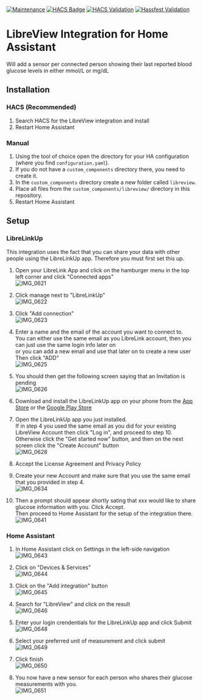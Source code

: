 [![Maintenance](https://img.shields.io/badge/Maintained%3F-yes-green.svg)](https://github.com/PTST/LibreView-HomeAssistant/graphs/commit-activity)
[![HACS Badge](https://img.shields.io/badge/HACS-Default-41BDF5.svg)](https://github.com/hacs/integration)
[![HACS Validation](https://github.com/PTST/LibreView-HomeAssistant/actions/workflows/HACS.yaml/badge.svg)](https://github.com/ptst/LibreView-HomeAssistant/actions/workflows/HACS.yaml)
[![Hassfest Validation](https://github.com/PTST/LibreView-HomeAssistant/actions/workflows/Hassfest.yaml/badge.svg)](https://github.com/ptst/LibreView-HomeAssistant/actions/workflows/Hassfest.yaml)

# LibreView Integration for Home Assistant

Will add a sensor per connected person showing their last reported blood glucose levels in either mmol/L or mg/dL

## Installation
### HACS (Recommended)
1. Search HACS for the LibreView integration and install
2. Restart Home Assistant

### Manual
1. Using the tool of choice open the directory for your HA configuration (where you find `configuration.yaml`).
2. If you do not have a `custom_components` directory there, you need to create it.
3. In the `custom_components` directory create a new folder called `libreview`.
4. Place all files from the `custom_components/libreview/` directory in this repository.
6. Restart Home Assistant

## Setup
### LibreLinkUp
This integration uses the fact that you can share your data with other people using the LibreLinkUp app. Therefore you must first set this up.

1. Open your LibreLink App and click on the hamburger menu in the top left corner and click "Connected apps"  
![IMG_0621](https://github.com/PTST/LibreView-HomeAssistant/assets/17211264/875489d5-5883-4aa8-8900-9b3e10218aa2)

2. Click manage next to "LibreLinkUp"  
![IMG_0622](https://github.com/PTST/LibreView-HomeAssistant/assets/17211264/afb0302a-41fe-4b6b-b1b1-957bc610a354)

3. Click "Add connection"  
![IMG_0623](https://github.com/PTST/LibreView-HomeAssistant/assets/17211264/4a74bfb0-dc7d-4453-9a0f-ee741c74b419)

4. Enter a name and the email of the account you want to connect to.  
You can either use the same email as you LibreLink account, then you can just use the same login info later on  
or you can add a new email and use that later on to create a new user  
Then click "ADD"  
![IMG_0625](https://github.com/PTST/LibreView-HomeAssistant/assets/17211264/0f09456c-6966-4aed-bce0-6d6414e24f9e)

5. You should then get the following screen saying that an Invitation is pending    
![IMG_0626](https://github.com/PTST/LibreView-HomeAssistant/assets/17211264/2340558d-9f7d-4094-a2b7-00b9c2dd9b02)

6. Download and install the LibreLinkUp app on your phone from the [App Store](https://apps.apple.com/us/app/librelinkup/id1234323923) or the [Google Play Store](https://play.google.com/store/apps/details?id=org.nativescript.LibreLinkUp)

7.  Open the LibreLinkUp app you just installed.  
If in step 4 you used the same email as you did for your existing LibreView Account then click "Log in", and proceed to step 10.  Otherwise click the "Get started now" button, and then on the next screen click the "Create Account" button  
![IMG_0628](https://github.com/PTST/LibreView-HomeAssistant/assets/17211264/6741c45d-a556-4755-905c-56227083b7c4)

8. Accept the License Agreement and Privacy Policy

9. Create your new Account and make sure that you use the same email that you provided in step 4.  
![IMG_0634](https://github.com/PTST/LibreView-HomeAssistant/assets/17211264/a9ff1340-0923-4c23-8289-fbf261447ce3)

10. Then a prompt should appear shortly sating that xxx would like to share glucose information with you. Click Accept.  
Then proceed to Home Assistant for the setup of the integration there.  
![IMG_0641](https://github.com/PTST/LibreView-HomeAssistant/assets/17211264/2a666094-43c5-487b-9674-b7dd8d91e33f)


### Home Assistant

1. In Home Assistant click on Settings in the left-side navigation  
![IMG_0643](https://github.com/PTST/LibreView-HomeAssistant/assets/17211264/c55c490c-42d1-4688-bf93-272aad96193a)

2. Click on "Devices & Services"  
![IMG_0644](https://github.com/PTST/LibreView-HomeAssistant/assets/17211264/c6ddf8c7-9eaf-4ae0-bcba-c052651921ea)

3. Click on the "Add integration" button  
![IMG_0645](https://github.com/PTST/LibreView-HomeAssistant/assets/17211264/5abf79ee-3a30-46fe-a777-5612226dbf39)

4. Search for "LibreView" and click on the result  
![IMG_0646](https://github.com/PTST/LibreView-HomeAssistant/assets/17211264/f38dfede-46f4-49ff-abef-32048991f214)

5. Enter your login crendentials for the LibreLinkUp app and click Submit  
![IMG_0648](https://github.com/PTST/LibreView-HomeAssistant/assets/17211264/720cb5ea-e195-4a52-89c1-50bc2fa7a7d4)

6. Select your preferred unit of measurement and click submit  
![IMG_0649](https://github.com/PTST/LibreView-HomeAssistant/assets/17211264/002eee8d-f50c-44fe-8717-83cbb3e256c8)

7. Click finish  
![IMG_0650](https://github.com/PTST/LibreView-HomeAssistant/assets/17211264/78e46354-af44-483a-aa03-5e7eb3fad2d2)

8. You now have a new sensor for each person who shares their glucose measurements with you.  
![IMG_0651](https://github.com/PTST/LibreView-HomeAssistant/assets/17211264/b7dcfcf5-0c62-4027-a9a9-07f04624a540)
